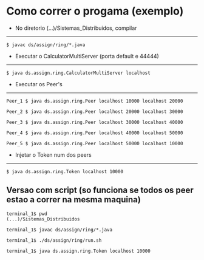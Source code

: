 # Como correr o progama (exemplo)

+ No diretorio  (...)/Sistemas_Distribuidos, compilar

****

    $ javac ds/assign/ring/*.java

+ Executar o CalculatorMultiServer (porta default e 44444)

**** 

    $ java ds.assign.ring.CalculatorMultiServer localhost

+ Executar os Peer's 
                
****   

    Peer_1 $ java ds.assign.ring.Peer localhost 10000 localhost 20000

    Peer_2 $ java ds.assign.ring.Peer localhost 20000 localhost 30000

    Peer_3 $ java ds.assign.ring.Peer localhost 30000 localhost 40000

    Peer_4 $ java ds.assign.ring.Peer localhost 40000 localhost 50000

    Peer_5 $ java ds.assign.ring.Peer localhost 50000 localhost 10000

+ Injetar o Token num dos peers 

**** 

    $ java ds.assign.ring.Token localhost 10000 

## Versao com script (so funciona se  todos os peer estao a correr na mesma maquina)
    terminal_1$ pwd 
    (...)/Sistemas_Distribuidos

    terminal_1$ javac ds/assign/ring/*.java  

    terminal_1$ ./ds/assign/ring/run.sh 

    terminal_1$ java ds.assign.ring.Token localhost 10000
